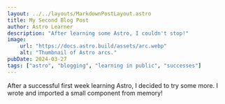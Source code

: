 ```yaml
---
layout: ../../layouts/MarkdownPostLayout.astro
title: My Second Blog Post
author: Astro Learner
description: "After learning some Astro, I couldn't stop!"
image:
    url: "https://docs.astro.build/assets/arc.webp"
    alt: "Thumbnail of Astro arcs."
pubDate: 2024-03-27
tags: ["astro", "blogging", "learning in public", "successes"]
---
```


After a successful first week learning Astro, I decided to try some more. I wrote and imported a small component from memory!
